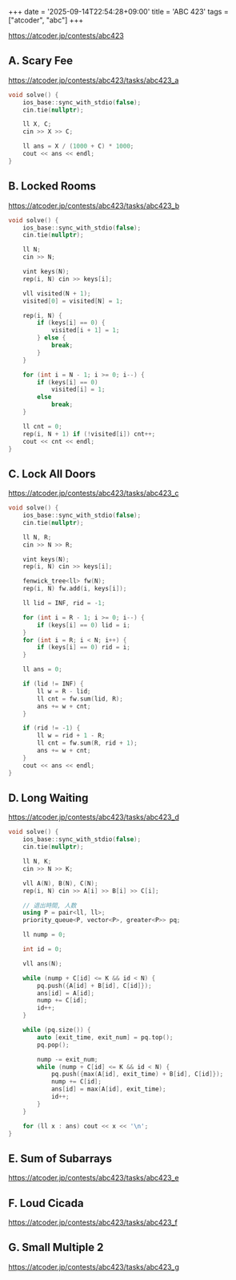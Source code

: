 +++
date = '2025-09-14T22:54:28+09:00'
title = 'ABC 423'
tags = ["atcoder", "abc"]
+++

<https://atcoder.jp/contests/abc423>

## A. Scary Fee

<https://atcoder.jp/contests/abc423/tasks/abc423_a>

```cpp
void solve() {
    ios_base::sync_with_stdio(false);
    cin.tie(nullptr);

    ll X, C;
    cin >> X >> C;

    ll ans = X / (1000 + C) * 1000;
    cout << ans << endl;
}
```

## B. Locked Rooms

<https://atcoder.jp/contests/abc423/tasks/abc423_b>

```cpp
void solve() {
    ios_base::sync_with_stdio(false);
    cin.tie(nullptr);

    ll N;
    cin >> N;

    vint keys(N);
    rep(i, N) cin >> keys[i];

    vll visited(N + 1);
    visited[0] = visited[N] = 1;

    rep(i, N) {
        if (keys[i] == 0) {
            visited[i + 1] = 1;
        } else {
            break;
        }
    }

    for (int i = N - 1; i >= 0; i--) {
        if (keys[i] == 0)
            visited[i] = 1;
        else
            break;
    }

    ll cnt = 0;
    rep(i, N + 1) if (!visited[i]) cnt++;
    cout << cnt << endl;
}
```

## C. Lock All Doors

<https://atcoder.jp/contests/abc423/tasks/abc423_c>

```cpp
void solve() {
    ios_base::sync_with_stdio(false);
    cin.tie(nullptr);

    ll N, R;
    cin >> N >> R;

    vint keys(N);
    rep(i, N) cin >> keys[i];

    fenwick_tree<ll> fw(N);
    rep(i, N) fw.add(i, keys[i]);

    ll lid = INF, rid = -1;

    for (int i = R - 1; i >= 0; i--) {
        if (keys[i] == 0) lid = i;
    }
    for (int i = R; i < N; i++) {
        if (keys[i] == 0) rid = i;
    }

    ll ans = 0;

    if (lid != INF) {
        ll w = R - lid;
        ll cnt = fw.sum(lid, R);
        ans += w + cnt;
    }

    if (rid != -1) {
        ll w = rid + 1 - R;
        ll cnt = fw.sum(R, rid + 1);
        ans += w + cnt;
    }
    cout << ans << endl;
}
```

## D. Long Waiting

<https://atcoder.jp/contests/abc423/tasks/abc423_d>

```cpp
void solve() {
    ios_base::sync_with_stdio(false);
    cin.tie(nullptr);

    ll N, K;
    cin >> N >> K;

    vll A(N), B(N), C(N);
    rep(i, N) cin >> A[i] >> B[i] >> C[i];

    // 退出時間, 人数
    using P = pair<ll, ll>;
    priority_queue<P, vector<P>, greater<P>> pq;

    ll nump = 0;

    int id = 0;

    vll ans(N);

    while (nump + C[id] <= K && id < N) {
        pq.push({A[id] + B[id], C[id]});
        ans[id] = A[id];
        nump += C[id];
        id++;
    }

    while (pq.size()) {
        auto [exit_time, exit_num] = pq.top();
        pq.pop();

        nump -= exit_num;
        while (nump + C[id] <= K && id < N) {
            pq.push({max(A[id], exit_time) + B[id], C[id]});
            nump += C[id];
            ans[id] = max(A[id], exit_time);
            id++;
        }
    }

    for (ll x : ans) cout << x << '\n';
}
```

## E. Sum of Subarrays

<https://atcoder.jp/contests/abc423/tasks/abc423_e>

## F. Loud Cicada

<https://atcoder.jp/contests/abc423/tasks/abc423_f>

## G. Small Multiple 2

<https://atcoder.jp/contests/abc423/tasks/abc423_g>
